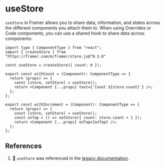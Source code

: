# useStore

`useStore` in Framer allows you to share data, information, and states across the different components you attach them to. When using Overrides or Code components, you can use a shared hook to share data across components:

````
import type { ComponentType } from "react";
import { createStore } from "https://framer.com/m/framer/store.js@^0.3.0"

const useStore = createStore({ count: 0 });

export const withCount = (Component): ComponentType => {
  return (props) => {
    const [store, setStore] = useStore();
    return <Component {...props} text={`Count ${store.count}`} />;
  };
};

export const withIncrement = (Component): ComponentType => {
  return (props) => {
    const [store, setStore] = useStore();
    const onTap = () => setStore({ count: store.count + 1 });
    return <Component {...props} onTap={onTap} />;
  };
};
````

## References

1. 📝 `useStore` was referenced in the [legacy documentation](https://site-dsmwifrws-framer-app.vercel.app/developers/guides/overrides/).